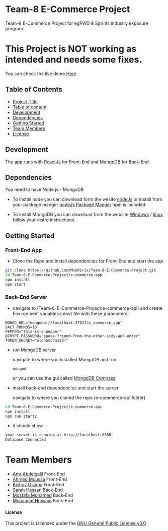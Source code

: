 # Team-8 E-Commerce Project
Team-8 E-Commerce Project for egFWD & Sprints industry exposure program

# This Project is NOT working as intended and needs some fixes.

You can check the live demo [Here](https://sprints-ecommerce-project.netlify.app/)

## Table of Contents

* [Project Title](#Team-8-E-Commerce-Project)
* [Table of content](#table-of-contents)
* [Development](#development)
* [Dependencies](#dependencies)
* [Getting Started](#getting-started)
* [Team Members](#team-members)
* [License](#License)

## Development

The app runs with [ReactJs](https://reactjs.org/) for Front-End and [MongoDB](https://www.mongodb.com/) for Back-End

## Dependencies

You need to have Node.js - MongoDB

* To install node you can download form the wesite [nodeJs](https://nodejs.org/en/) or install from your package manger [nodeJs Package Manger](https://nodejs.org/en/download/package-manager/) npm is included

* To install MongoDB you can download from the website [Windows](https://www.mongodb.com/docs/manual/tutorial/install-mongodb-on-windows/) / [linux](https://www.mongodb.com/docs/manual/installation/) follow your distro instructions.

## Getting Started

### Front-End App

* Clone the Repo and install dependencies for Front-End and start the app

```bash
git clone https://github.com/Mindirix/Team-8-E-Commerce-Project.git
cd Team-8-E-Commerce-Project/e-commerce-app
npm install
npm start
```
### Back-End Server

* navigate to (Team-8-E-Commerce-Project/e-commerce-api)  and create Environment variables (.env) file with these parameters :

```
MONGO_URL="mongodb://localhost:27017/e_commerce_app"
SALT_ROUNDS=10
PEPPER="this-is-a-pepper"
BCRYPT_PASSWORD="speak-friend-from-the-other-side-and-enter"
TOKEN_SECRET="alohomora123!"
```

* run MongoDB server

    navigate to where you installed MongoDB and run

    ```
    mongod
    ```
    or you can use the gui called [MongoDB Compass](https://www.mongodb.com/products/compass)


* install back-end dependencies and start the server

    navigate to where you cloned the repo (e-commerce-api folder)

```bash
cd Team-8-E-Commerce-Project/e-commerce-api
npm install
npm run start2 
```
* it should show

```bash
your server is running at http://localhost:8080
Database Connected
```

# Team Members
* [Amr Abdelgalil](https://github.com/AmrAbdelgalil) Front-End
* [Ahmed Moussa](https://github.com/Mindirix) Front-End
* [Bishoy Osama](https://github.com/BishoyOsama96) Front-End
* [Sarah Hassan](https://github.com/sarahassan0) Back-End
* [Mostafa Mohamed](https://github.com/magic010) Back-End
* [Mohamed Hossam](https://github.com/MohamedHossam300) Back-End

#### License

This project is Licensed under the [GNU General Public License v3.0](https://github.com/Mindirix/Team-8-E-Commerce-Project/blob/main/LICENSE)
